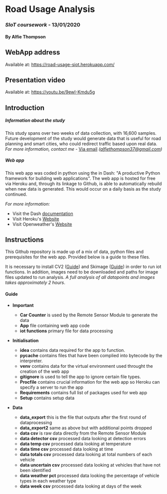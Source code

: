 # Road Usage Analysis 
### *SIoT coursework* - 13/01/2020
#### By Alfie Thompson

## WebApp address
Available at: https://road-usage-siot.herokuapp.com/
## Presentation video
Available at: https://youtu.be/9ewI-Kmdu5g

## Introduction
##### Information about the study
This study spans over two weeks of data collection, with 16,600 samples. Future development of the study would
generate data that is useful for road planning and smart cities, who could redirect traffic based upon real data.
*For more information, contact me* - [Via email](mailto:alfiethompson37@gmail.com) *(alfiethompson37@gmail.com)*

##### Web app
This web app was coded in python using the in Dash: "A productive Python framework for building web applications". 
The web app is hosted for free via Heroku and, through its linkage to Github, is able to automatically rebuild when 
new data is generated. This would occur on a daily basis as the study continued.

*For more information:*
* Visit the Dash [documentation](https://dash.plot.ly/)
* Visit Heroku's [Website](https://www.heroku.com/)
* Visit Openweather's [Website](https://openweathermap.org/)

## Instructions
This Github repository is made up of a mix of data, python files and prerequisites for the web app. Provided below is
a guide to these files.

It is necessary to install CV2 ([Guide](https://www.pyimagesearch.com/opencv-tutorials-resources-guides/)) and Skimage ([Guide](https://scikit-image.org/docs/dev/install.html)) in order to run iot functions. In addition, images need to be downloaded and paths  for image files updated to run analysis. *A full analysis of all datapoints and images takes approximately 2 hours*.

#### Guide
* **Important**
  * **Car Counter** is used by the Remote Sensor Module to generate the data
  * **App** file containing web app code
  * **iot functions** primary file for data processing

* **Initialisation**
  * **idea** contains data required for the app to function.
  * **pycache** contains files that have been complied into bytecode by the interpreter.
  * **venv** contains data for the virtual environment used throught the creation of the web app
  * **gitignore** is used to tell the app to ignore certain file types.
  * **Procfile** contains crucial information for the web app so Heroku can specify a server to run the app
  * **Requirements** contains full list of packages used for web app
  * **Setup** contains setup data

* **Data**
  * **data_export** this is the file that outputs after the first round of dataprocessing
  * **data_export2** same as above but with additional points dropped
  * **data csv** is raw data directly from the Remote Sensor Module
  * **data detector csv** processed data looking at detection errors
  * **data temp csv** processed data looking at temperature
  * **data time csv** processed data looking at time
  * **data totals csv** processed data looking at total numbers of each vehicle
  * **data uncertain csv** processed data looking at vehicles that have not been identified
  * **data weather pct** processed data looking the percentage of vehicle types in each weather type
  * **data week csv** processed data looking at days of the week

